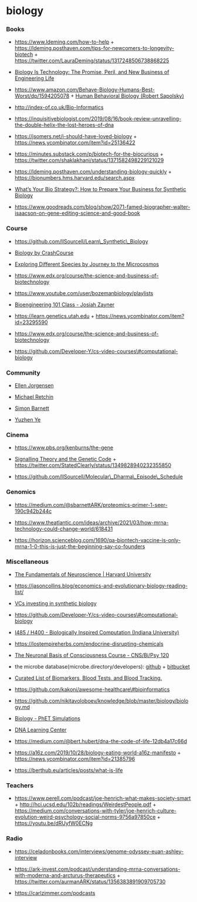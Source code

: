 # biology

### Books

- https://www.ldeming.com/how-to-help + https://ldeming.posthaven.com/tips-for-newcomers-to-longevity-biotech + https://twitter.com/LauraDeming/status/1317248506738868225

<!-- -->

- [Biology Is Technology: The Promise, Peril, and New Business of Engineering Life](https://www.amazon.com/Biology-Technology-Promise-Business-Engineering/dp/0674060156)

<!-- -->

- https://www.amazon.com/Behave-Biology-Humans-Best-Worst/dp/1594205078 + [Human Behavioral Biology (Robert Sapolsky)](https://www.youtube.com/playlist?list=PL150326949691B199)

<!-- -->

- http://index-of.co.uk/Bio-Informatics

<!-- -->

- https://inquisitivebiologist.com/2019/08/16/book-review-unravelling-the-double-helix-the-lost-heroes-of-dna

<!-- -->

- https://jsomers.net/i-should-have-loved-biology + https://news.ycombinator.com/item?id=25136422

<!-- -->

- https://minutes.substack.com/p/biotech-for-the-biocurious + https://twitter.com/shaklakhani/status/1371582498229121029

<!-- -->

- https://ldeming.posthaven.com/understanding-biology-quickly + https://bionumbers.hms.harvard.edu/search.aspx

<!-- -->

- [What’s Your Bio Strategy?: How to Prepare Your Business for Synthetic Biology](https://www.amazon.com/Whats-Your-Bio-Strategy-Synthetic/dp/0999313614)

<!-- -->

- https://www.goodreads.com/blog/show/2071-famed-biographer-walter-isaacson-on-gene-editing-science-and-good-book

### Course

- https://github.com/llSourcell/Learn\_Synthetic\_Biology

<!-- -->

- [Biology by CrashCourse](https://www.youtube.com/playlist?list=PL3EED4C1D684D3ADF)

<!-- -->

- [Exploring Different Species by Journey to the Microcosmos](https://www.youtube.com/playlist?list=PLf3BfsFyWWMF48QHimH7jxHQMX0Q5UpPS)

<!-- -->

- https://www.edx.org/course/the-science-and-business-of-biotechnology

<!-- -->

- https://www.youtube.com/user/bozemanbiology/playlists

<!-- -->

- [Bioengineering 101 Class - Josiah Zayner](https://www.youtube.com/playlist?list=PLNAhY1w2w78qIZLdi1Y69q1_fo0PVolRA)

<!-- -->

- https://learn.genetics.utah.edu + https://news.ycombinator.com/item?id=23295590

<!-- -->

- https://www.edx.org/course/the-science-and-business-of-biotechnology

<!-- -->

- https://github.com/Developer-Y/cs-video-courses\#computational-biology

### Community

- [Ellen Jorgensen](http://www.biotechwithoutborders.org/)

<!-- -->

- [Michael Retchin](https://twitter.com/MichaelRetchin/status/1365712597463490560)

<!-- -->

- [Simon Barnett](https://twitter.com/sbarnettARK)

<!-- -->

- [Yuzhen Ye](https://homes.luddy.indiana.edu/yye/lab/teaching.php)

### Cinema

- https://www.pbs.org/kenburns/the-gene

<!-- -->

- [Signalling Theory and the Genetic Code](https://www.youtube.com/playlist?list=PLbxzvFuujtptfx5GAw19gUM4FI19oEf0o) + https://twitter.com/StatedClearly/status/1349828940232355850

<!-- -->

- https://github.com/llSourcell/Molecular\_Dharma\_Episode\_Schedule

### Genomics

- https://medium.com/@sbarnettARK/proteomics-primer-1-seer-190c942b244c

<!-- -->

- https://www.theatlantic.com/ideas/archive/2021/03/how-mrna-technology-could-change-world/618431

<!-- -->

- https://horizon.scienceblog.com/1690/qa-biontech-vaccine-is-only-mrna-1-0-this-is-just-the-beginning-say-co-founders

### Miscellaneous

- [The Fundamentals of Neuroscience | Harvard University](https://www.mcb80x.org/)

<!-- -->

- https://jasoncollins.blog/economics-and-evolutionary-biology-reading-list/

<!-- -->

- [VCs investing in synthetic biology](https://twitter.com/chrissyfarr/status/1179827098413928454)

<!-- -->

- https://github.com/Developer-Y/cs-video-courses\#computational-biology

<!-- -->

- [I485 / H400 - Biologically Inspired Computation (Indiana University)](https://homes.sice.indiana.edu/rocha/academics/i-bic/index.php)

<!-- -->

- https://lostempireherbs.com/endocrine-disrupting-chemicals

<!-- -->

- [The Neuronal Basis of Consciousness Course - CNS/Bi/Psy 120](https://www.youtube.com/playlist?list=PL1DBCFC32CF6945EE)

<!-- -->

- the microbe database(microbe.directory/developers): [github](https://github.com/microbe-directory/microbe-directory) + [bitbucket](https://bitbucket.org/account/signin/?next=/microbedb/microbedb)

<!-- -->

- [Curated List of Biomarkers, Blood Tests, and Blood Tracking.](https://github.com/markwk/awesome-biomarkers)

<!-- -->

- https://github.com/kakoni/awesome-healthcare\#bioinformatics

<!-- -->

- https://github.com/nikitavoloboev/knowledge/blob/master/biology/biology.md

<!-- -->

- [Biology - PhET Simulations](https://phet.colorado.edu/en/simulations/category/biology)

<!-- -->

- [DNA Learning Center](https://www.google.com/search?q=dna%20learning%20center)

<!-- -->

- https://medium.com/@bert.hubert/dna-the-code-of-life-12db4a17c66d

<!-- -->

- https://a16z.com/2019/10/28/biology-eating-world-a16z-manifesto + https://news.ycombinator.com/item?id=21385796

<!-- -->

- https://berthub.eu/articles/posts/what-is-life

### Teachers

- https://www.perell.com/podcast/joe-henrich-what-makes-society-smart + http://hci.ucsd.edu/102b/readings/WeirdestPeople.pdf + https://medium.com/conversations-with-tyler/joe-henrich-culture-evolution-weird-psychology-social-norms-9756a97850ce + https://youtu.be/dRUyfW0ECNg

### Radio

- https://celadonbooks.com/interviews/genome-odyssey-euan-ashley-interview

<!-- -->

- https://ark-invest.com/podcast/understanding-mrna-conversations-with-moderna-and-arcturus-therapeutics + https://twitter.com/aurmanARK/status/1356383891909705730

<!-- -->

- https://carlzimmer.com/podcasts
